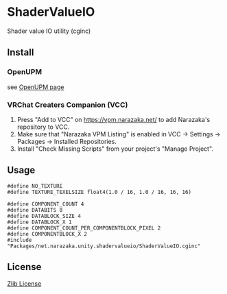 # ShaderValueIO

Shader value IO utility (cginc)

## Install

### OpenUPM

see [OpenUPM page](https://openupm.com/packages/net.narazaka.unity.shadervalueio/)

### VRChat Creaters Companion (VCC)

1. Press "Add to VCC" on https://vpm.narazaka.net/ to add Narazaka's repository to VCC.
2. Make sure that "Narazaka VPM Listing" is enabled in VCC -> Settings -> Packages -> Installed Repositories.
3. Install "Check Missing Scripts" from your project's "Manage Project".

## Usage

```hlsl
#define NO_TEXTURE
#define TEXTURE_TEXELSIZE float4(1.0 / 16, 1.0 / 16, 16, 16)

#define COMPONENT_COUNT 4
#define DATABITS 8
#define DATABLOCK_SIZE 4
#define DATABLOCK_X 1
#define COMPONENT_COUNT_PER_COMPONENTBLOCK_PIXEL 2
#define COMPONENTBLOCK_X 2
#include "Packages/net.narazaka.unity.shadervalueio/ShaderValueIO.cginc"
```

## License

[Zlib License](LICENSE)
